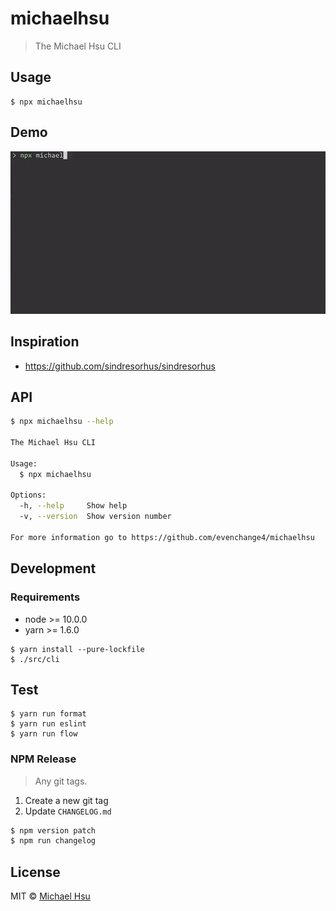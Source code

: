 # michaelhsu

> The Michael Hsu CLI

## Usage

```shell
$ npx michaelhsu
```

## Demo

![demo](./docs/demo.gif)

## Inspiration

* https://github.com/sindresorhus/sindresorhus

## API

```sh
$ npx michaelhsu --help

The Michael Hsu CLI

Usage:
  $ npx michaelhsu

Options:
  -h, --help     Show help                                             [boolean]
  -v, --version  Show version number                                   [boolean]

For more information go to https://github.com/evenchange4/michaelhsu
```

## Development

### Requirements

* node >= 10.0.0
* yarn >= 1.6.0

```
$ yarn install --pure-lockfile
$ ./src/cli
```

## Test

```
$ yarn run format
$ yarn run eslint
$ yarn run flow
```

### NPM Release

> Any git tags.

1.  Create a new git tag
2.  Update `CHANGELOG.md`

```sh
$ npm version patch
$ npm run changelog
```

## License

MIT © [Michael Hsu](https://michaelhsu.tw)
